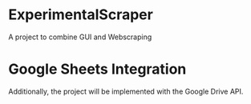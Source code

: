 # ExperimentalScraper
A project to combine GUI and Webscraping


# Google Sheets Integration
Additionally, the project will be implemented with the Google Drive API. 